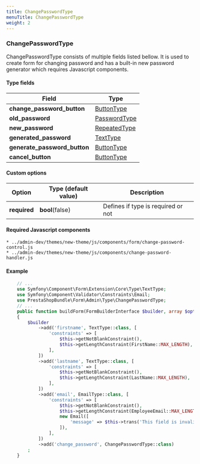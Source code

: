 ```yaml
---
title: ChangePasswordType
menuTitle: ChangePasswordType
weight: 2
---
```


### ChangePasswordType

ChangePasswordType consists of multiple fields listed bellow. It is used to create form for changing password
and has a built-in new password generator which requires Javascript components.

#### Type fields

| Field                       | Type                                                                                    |
| --------------------------- | ----------------------------------------------------------------------------------------|
| **change_password_button**  | [ButtonType](https://symfony.com/doc/current/reference/forms/types/button.html)         | 
| **old_password**            | [PasswordType](https://symfony.com/doc/current/reference/forms/types/password.html)     |
| **new_password**            | [RepeatedType](https://symfony.com/doc/current/reference/forms/types/repeated.html)     |
| **generated_password**      | [TextType](https://symfony.com/doc/current/reference/forms/types/text.html)             |
| **generate_password_button**| [ButtonType](https://symfony.com/doc/current/reference/forms/types/button.html)         |
| **cancel_button**           | [ButtonType](https://symfony.com/doc/current/reference/forms/types/button.html)         |

#### Custom options

| Option                      | Type (default value)                      | Description                                     |
| ----------------------------| ------------------------------------------|-------------------------------------------------|
| **required**                | **bool**(false)                           | Defines if type is required or not              |


#### Required Javascript components
    
    * ../admin-dev/themes/new-theme/js/components/form/change-password-control.js
    * ../admin-dev/themes/new-theme/js/components/change-password-handler.js

#### Example

```php
    // ...
    use Symfony\Component\Form\Extension\Core\Type\TextType;
    use Symfony\Component\Validator\Constraints\Email;
    use PrestaShopBundle\Form\Admin\Type\ChangePasswordType;
    // ...
    public function buildForm(FormBuilderInterface $builder, array $options)
    {
        $builder
            ->add('firstname', TextType::class, [
                'constraints' => [
                    $this->getNotBlankConstraint(),
                    $this->getLengthConstraint(FirstName::MAX_LENGTH),
                ],
            ])
            ->add('lastname', TextType::class, [
                'constraints' => [
                    $this->getNotBlankConstraint(),
                    $this->getLengthConstraint(LastName::MAX_LENGTH),
                ],
            ])
            ->add('email', EmailType::class, [
                'constraints' => [
                    $this->getNotBlankConstraint(),
                    $this->getLengthConstraint(EmployeeEmail::MAX_LENGTH),
                    new Email([
                        'message' => $this->trans('This field is invalid', [], 'Admin.Notifications.Error'),
                    ]),
                ],
            ])
            ->add('change_password', ChangePasswordType::class)
        ;
    }
```
